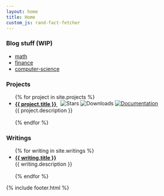```yaml
---
layout: home
title: Home
custom_js: rand-fact-fetcher
---
```

<link href="https://cdnjs.cloudflare.com/ajax/libs/font-awesome/6.7.2/css/all.min.css" rel="stylesheet" />
<link rel="alternate" type="application/rss+xml" href="{{ site.url }}/feed.xml">

### Blog stuff (WIP)
- [math](/math-archive)
- [finance](/fin-archive)
- [computer-science](/cs-archive)


### Projects

<ul style="list-style-type: disc; padding-left: 1.5rem;">
{% for project in site.projects %}
 <li style="margin-bottom: 1rem;">
    <strong style="vertical-align: middle;">
      <a href="{{ project.github }}" style="vertical-align: middle;">
        {{ project.title }}
      </a>
    </strong>
    <span style="margin-left: 0.5rem;">
      <a href="{{ project.github }}" style="vertical-align: text-bottom; display: inline-block;">
        <img src="{{ project.stars_badge }}" alt="Stars" style="vertical-align: text-bottom; display: inline-block;" />
      </a>
      <a href="{{ project.cratesdotio }}" style="vertical-align: text-bottom; display: inline-block;">
        <img src="{{ project.downloads_badge }}" alt="Downloads" style="vertical-align: text-bottom; display: inline-block;" />
      </a>
      <a href="{{ project.docs }}" style="vertical-align: text-bottom; display: inline-block;">
        <img src="{{ project.docs_badge }}" alt="Documentation" style="vertical-align: text-bottom;" />
      </a>
    </span>
    <div style=";">
      {{ project.description }}
    </div>
  </li>
{% endfor %}
</ul>

### Writings
<ul style="list-style-type: disc; padding-left: 1.5rem;">
{% for writing in site.writings %}
 <li style="margin-bottom: 1rem;">
    <strong style="vertical-align: middle;">
      <a href="{{ writing.link }}" style="vertical-align: middle;">
        {{ writing.title }}
      </a>
    </strong>
    <div style=";">
      {{ writing.description }}
    </div>
  </li>
{% endfor %}
</ul>





<!-- <div style="padding-top: 80px; padding-bottom: 80px;">
 {% include rand-fact-button.html %}
</div> -->


{% include footer.html %}

